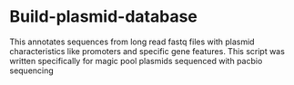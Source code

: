# Build-plasmid-database

This annotates sequences from long read fastq files with plasmid characteristics like promoters and specific gene features. This script was written specifically for magic pool plasmids sequenced with pacbio sequencing 
